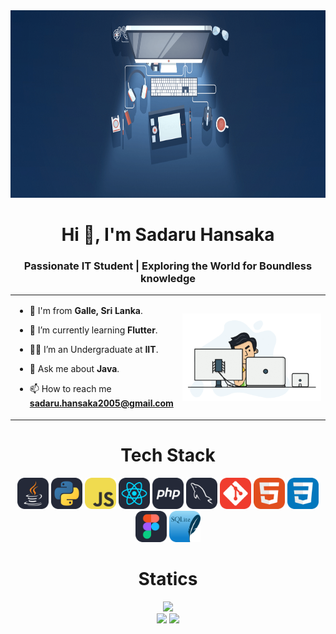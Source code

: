 <img src = Images/R1.png height = "300" width = "100%">

<h1 align="center">Hi 👋, I'm Sadaru Hansaka</h1>
<h3 align="center">Passionate IT Student | Exploring the World for Boundless knowledge</h3>

<table align="center">
<tr border="none">
<td width="50%" align="left">
  
- 🚀 I'm from **Galle, Sri Lanka**.
  
- 🌱 I’m currently learning **Flutter**.

- 🧑‍🎓 I’m an Undergraduate at **IIT**.

- 💬 Ask me about **Java**.

- 📫 How to reach me **sadaru.hansaka2005@gmail.com**

</td>
<td width="50%" align="center">

  <img align="center" alt="Coding" width="450" src="Images/img2.gif">

  
  </td>
</tr>
</table>

<h1 align="center">Tech Stack</h1>
<div align="center">
  <img src="Images/Java-Dark.svg" width='50'>
  <img src="Images/Python-Dark.svg" width='50'>
  <img src="Images/JavaScript.svg" width='50'>
  <img src="Images/React-Dark.svg" width='50'>
  <img src="Images/PHP-Dark.svg" width='50'>
  <img src="Images/MySQL-Dark.svg" width='50'>
  <img src="Images/Git.svg" width='50'>
  <img src="Images/HTML.svg" width='50'>
  <img src="Images/CSS.svg" width='50'>
  <img src="Images/Figma-Dark.svg" width='50'>
  <img src="Images/SQLite.svg" width='50'>
  
</div>

<h1 align="center">Statics</h1>

<div align="center">
<img src="https://github-readme-stats.vercel.app/api/top-langs/?username=sadaru-hansaka&theme=vue-dark&show_icons=true&hide_border=true&layout=compact" width="40%">
</div>

<div align="center">
  
<img src="https://github-readme-stats.vercel.app/api?username=sadaru-hansaka&theme=vue-dark&show_icons=true&hide_border=true&count_private=true">
<img src="https://github-readme-streak-stats.herokuapp.com/?user=sadaru-hansaka&theme=vue-dark&hide_border=true">

</div>

